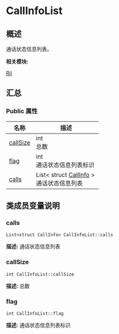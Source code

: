 # CallInfoList


## 概述

通话状态信息列表。

**相关模块:**

[Ril](_ril.md)


## 汇总


### Public 属性

  | 名称 | 描述 | 
| -------- | -------- |
| [callSize](#callsize) | int<br/>总数&nbsp; | 
| [flag](#flag) | int<br/>通话状态信息列表标识&nbsp; | 
| [calls](#calls) | List&lt;&nbsp;struct&nbsp;[CallInfo](_call_info.md)&nbsp;&gt;<br/>通话状态信息列表&nbsp; | 


## 类成员变量说明


### calls

  
```
List<struct CallInfo> CallInfoList::calls
```
**描述:**
通话状态信息列表


### callSize

  
```
int CallInfoList::callSize
```
**描述:**
总数


### flag

  
```
int CallInfoList::flag
```
**描述:**
通话状态信息列表标识
